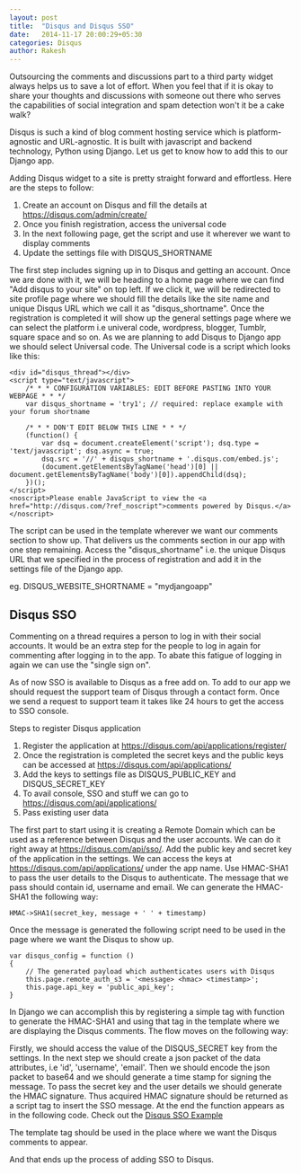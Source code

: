 ```yaml
---
layout: post
title:  "Disqus and Disqus SSO"
date:   2014-11-17 20:00:29+05:30
categories: Disqus
author: Rakesh
---
```

Outsourcing the comments and discussions part to a third party widget always helps us to save a lot of effort. When you feel that if it is okay to share your thoughts and discussions with someone out there who serves the capabilities of social integration and spam detection won't it be a cake walk?

Disqus is such a kind of blog comment hosting service which is platform-agnostic and URL-agnostic. It is built with javascript and backend technology, Python using Django. Let us get to know how to add this to our Django app.

Adding Disqus widget to a site is pretty straight forward and effortless. Here are the steps to follow:

1. Create an account on Disqus and fill the details at https://disqus.com/admin/create/
2. Once you finish registration, access the universal code
3. In the next following page, get the script and use it wherever we want to display comments
4. Update the settings file with DISQUS_SHORTNAME

The first step includes signing up in to Disqus and getting an account. Once we are done with it, we will be heading to a home page where we can find "Add disqus to your site" on top left. If we click it, we will be redirected to site profile page where we should fill the details like the site name and unique Disqus URL which we call it as "disqus_shortname". Once the registration is completed it will show up the general settings page where we can select the platform i.e univeral code, wordpress, blogger, Tumblr, square space and so on. As we are planning to add Disqus to Django app we should select Universal code. The Universal code is a script which looks like this:

    <div id="disqus_thread"></div>
    <script type="text/javascript">
        /* * * CONFIGURATION VARIABLES: EDIT BEFORE PASTING INTO YOUR WEBPAGE * * */
        var disqus_shortname = 'try1'; // required: replace example with your forum shortname

        /* * * DON'T EDIT BELOW THIS LINE * * */
        (function() {
            var dsq = document.createElement('script'); dsq.type = 'text/javascript'; dsq.async = true;
            dsq.src = '//' + disqus_shortname + '.disqus.com/embed.js';
            (document.getElementsByTagName('head')[0] || document.getElementsByTagName('body')[0]).appendChild(dsq);
        })();
    </script>
    <noscript>Please enable JavaScript to view the <a href="http://disqus.com/?ref_noscript">comments powered by Disqus.</a></noscript>

The script can be used in the template wherever we want our comments section to show up. That delivers us the comments section in our app with one step remaining. Access the "disqus_shortname" i.e. the unique Disqus URL that we specified in the process of registration and add it in the settings file of the Django app.

eg.
    DISQUS_WEBSITE_SHORTNAME = "mydjangoapp"

Disqus SSO
----------------- 

Commenting on a thread requires a person to log in with their social accounts. It would be an extra step for the people to log in again for commenting after logging in to the app. To abate this fatigue of logging in again we can use the "single sign on".

As of now SSO is available to Disqus as a free add on. To add to our app we should request the support team of Disqus through a contact form. Once we send a request to support team it takes like 24 hours to get the access to SSO console.

Steps to register Disqus application

1. Register the application at https://disqus.com/api/applications/register/
2. Once the registration is completed the secret keys and the public keys can be accessed at https://disqus.com/api/applications/
3. Add the keys to settings file as DISQUS_PUBLIC_KEY and DISQUS_SECRET_KEY
4. To avail console, SSO and stuff we can go to https://disqus.com/api/applications/
5. Pass existing user data

The first part to start using it is creating a Remote Domain which can be used as a reference between Disqus and the user accounts. We can do it right away at https://disqus.com/api/sso/. Add the public key and secret key of the application in the settings. We can access the keys at https://disqus.com/api/applications/ under the app name. Use HMAC-SHA1 to pass the user details to the Disqus to authenticate. The message that we pass should contain id, username and email. We can generate the HMAC-SHA1 the following way:

    HMAC->SHA1(secret_key, message + ' ' + timestamp)

Once the message is generated the following script need to be used in the page where we want the Disqus to show up.

    var disqus_config = function () 
    {
        // The generated payload which authenticates users with Disqus
        this.page.remote_auth_s3 = '<message> <hmac> <timestamp>';
        this.page.api_key = 'public_api_key';
    }

In Django we can accomplish this by registering a simple tag with function to generate the HMAC-SHA1 and using that tag in the template where we are displaying the Disqus comments. The flow moves on the following way:

Firstly, we should access the value of the DISQUS_SECRET key from the settings. In the next step we should create a json packet of the data attributes, i.e 'id', 'username', 'email'. Then we should encode the json packet to base64 and we should generate a time stamp for signing the message. To pass the secret key and the user details we should generate the HMAC signature. Thus acquired HMAC signature should be returned as a script tag to insert the SSO message. At the end the function appears as in the following code. Check out the [Disqus SSO Example](https://gist.github.com/krvc/9afc17db9eb8d01b7655)


The template tag should be used in the place where we want the Disqus comments to appear. 

And that ends up the process of adding SSO to Disqus.

